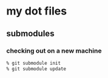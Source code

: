 # my dot files

## submodules

### checking out on a new machine

```zsh
% git submodule init
% git submodule update
```
